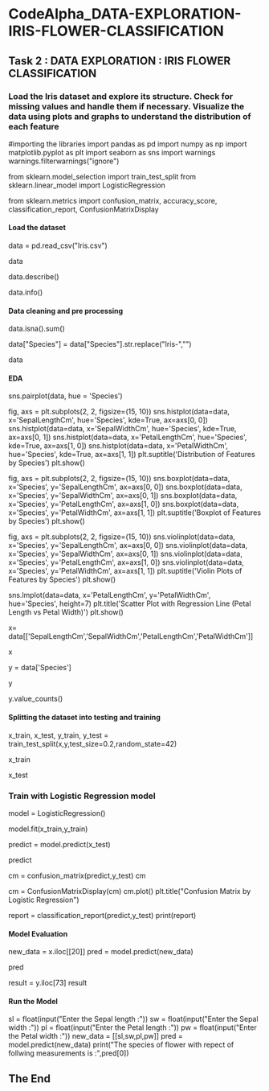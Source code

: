 # CodeAlpha_DATA-EXPLORATION-IRIS-FLOWER-CLASSIFICATION
## Task 2  :  DATA EXPLORATION : IRIS FLOWER CLASSIFICATION


### Load the Iris dataset and explore its structure. Check for missing values and handle them if necessary. Visualize the data using plots and graphs to understand the distribution of each feature

#importing the libraries
import pandas as pd
import numpy as np
import matplotlib.pyplot as plt
import seaborn as sns
import warnings
warnings.filterwarnings("ignore")

from sklearn.model_selection import train_test_split
from sklearn.linear_model import LogisticRegression

from sklearn.metrics import confusion_matrix, accuracy_score, classification_report, ConfusionMatrixDisplay

#### Load the dataset

data = pd.read_csv("Iris.csv")

data

data.describe()

data.info()

#### Data cleaning and pre processing

data.isna().sum()

data["Species"] = data["Species"].str.replace("Iris-","")

data

#### EDA

sns.pairplot(data, hue = 'Species')

fig, axs = plt.subplots(2, 2, figsize=(15, 10))
sns.histplot(data=data, x='SepalLengthCm', hue='Species', kde=True, ax=axs[0, 0])
sns.histplot(data=data, x='SepalWidthCm', hue='Species', kde=True, ax=axs[0, 1])
sns.histplot(data=data, x='PetalLengthCm', hue='Species', kde=True, ax=axs[1, 0])
sns.histplot(data=data, x='PetalWidthCm', hue='Species', kde=True, ax=axs[1, 1])
plt.suptitle('Distribution of Features by Species')
plt.show()

fig, axs = plt.subplots(2, 2, figsize=(15, 10))
sns.boxplot(data=data, x='Species', y='SepalLengthCm', ax=axs[0, 0])
sns.boxplot(data=data, x='Species', y='SepalWidthCm', ax=axs[0, 1])
sns.boxplot(data=data, x='Species', y='PetalLengthCm', ax=axs[1, 0])
sns.boxplot(data=data, x='Species', y='PetalWidthCm', ax=axs[1, 1])
plt.suptitle('Boxplot of Features by Species')
plt.show()

fig, axs = plt.subplots(2, 2, figsize=(15, 10))
sns.violinplot(data=data, x='Species', y='SepalLengthCm', ax=axs[0, 0])
sns.violinplot(data=data, x='Species', y='SepalWidthCm', ax=axs[0, 1])
sns.violinplot(data=data, x='Species', y='PetalLengthCm', ax=axs[1, 0])
sns.violinplot(data=data, x='Species', y='PetalWidthCm', ax=axs[1, 1])
plt.suptitle('Violin Plots of Features by Species')
plt.show()

sns.lmplot(data=data, x='PetalLengthCm', y='PetalWidthCm', hue='Species', height=7)
plt.title('Scatter Plot with Regression Line (Petal Length vs Petal Width)')
plt.show()

x= data[['SepalLengthCm','SepalWidthCm','PetalLengthCm','PetalWidthCm']]

x

y = data['Species']

y

y.value_counts()

#### Splitting the dataset into testing and training

x_train, x_test, y_train, y_test = train_test_split(x,y,test_size=0.2,random_state=42)

x_train

x_test

### Train with Logistic Regression model

model = LogisticRegression()

model.fit(x_train,y_train)

predict = model.predict(x_test)

predict

cm = confusion_matrix(predict,y_test)
cm

cm = ConfusionMatrixDisplay(cm)
cm.plot()
plt.title("Confusion Matrix by Logistic Regression")

report = classification_report(predict,y_test)
print(report)

#### Model Evaluation

new_data = x.iloc[[20]]
pred = model.predict(new_data)

pred

result = y.iloc[73]
result

#### Run the Model

sl = float(input("Enter the Sepal length :"))
sw = float(input("Enter the Sepal width :"))
pl = float(input("Enter the Petal length :"))
pw = float(input("Enter the Petal width :"))
new_data = [[sl,sw,pl,pw]]
pred = model.predict(new_data)
print("The species of flower with repect of follwing measurements is :",pred[0])

## The End

